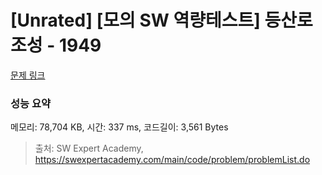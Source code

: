 # [Unrated] [모의 SW 역량테스트] 등산로 조성 - 1949 

[문제 링크](https://swexpertacademy.com/main/code/problem/problemDetail.do?contestProbId=AV5PoOKKAPIDFAUq) 

### 성능 요약

메모리: 78,704 KB, 시간: 337 ms, 코드길이: 3,561 Bytes



> 출처: SW Expert Academy, https://swexpertacademy.com/main/code/problem/problemList.do